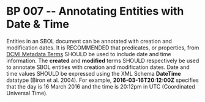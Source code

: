 # BP 007 -- Annotating Entities with Date & Time

Entities in an SBOL document can be annotated with creation and modification dates. It is RECOMMENDED that predicates, or properties, from [DCMI Metadata Terms](https://www.dublincore.org/specifications/dublin-core/dcmi-terms/) SHOULD be used to include date and time information. The **created** and **modified** terms SHOULD respectively be used to annotate SBOL entities with creation and modification dates. Date and time values SHOULD be expressed using the XML Schema **DateTime** datatype (Biron et al. 2004). For example, **2016-03-16T20:12:00Z** specifies that the day is 16 March 2016 and the time is 20:12pm in UTC (Coordinated Universal Time).
